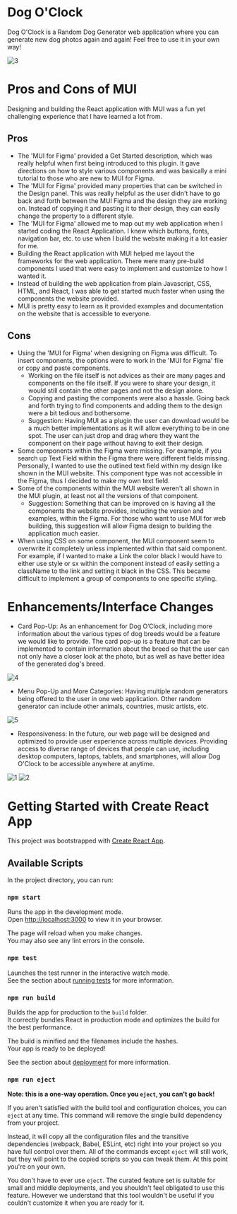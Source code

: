 # Dog O'Clock

Dog O'Clock is a Random Dog Generator web application where you can generate new dog photos again and again! Feel free to use it in your own way!

![3](https://github.com/elyssamari/Dog-O-Clock/assets/70128989/eef98800-49e6-42eb-a46a-cf5f30c69998)

# Pros and Cons of MUI

Designing and building the React application with MUI was a fun yet challenging experience that I have learned a lot from.

## Pros
* The 'MUI for Figma' provided a Get Started description, which was really helpful when first being introduced to this plugin. It gave directions on how to style various components and was basically a mini tutorial to those who are new to MUI for Figma.
* The 'MUI for Figma' provided many properties that can be switched in the Design panel. This was really helpful as the user didn't have to go back and forth between the MUI Figma and the design they are working on. Instead of copying it and pasting it to their design, they can easily change the property to a different style.
* The 'MUI for Figma' allowed me to map out my web application when I started coding the React Application. I knew which buttons, fonts, navigation bar, etc. to use when I build the website making it a lot easier for me.
* Building the React application with MUI helped me layout the frameworks for the web application. There were many pre-build components I used that were easy to implement and customize to how I wanted it.
* Instead of building the web application from plain Javascript, CSS, HTML, and React, I was able to get started much faster when using the components the website provided.
* MUI is pretty easy to learn as it provided examples and documentation on the website that is accessible to everyone.

## Cons
* Using the 'MUI for Figma' when designing on Figma was difficult. To insert components, the options were to work in the 'MUI for Figma' file or copy and paste components. 
  * Working on the file itself is not advices as their are many pages and components on the file itself. If you were to share your design, it would still contain the other pages and not the design alone. 
  * Copying and pasting the components were also a hassle. Going back and forth trying to find components and adding them to the design were a bit tedious and bothersome. 
  * Suggestion: Having MUI as a plugin the user can download would be a much better implementations as it will allow everything to be in one spot. The user can just drop and drag where they want the component on their page without having to exit their design.
* Some components within the Figma were missing. For example, if you search up Text Field within the Figma there were different fields missing. Personally, I wanted to use the outlined text field within my design like shown in the MUI website. This component type was not accessible in the Figma, thus I decided to make my own text field. 
* Some of the components within the MUI website weren't all shown in the MUI plugin, at least not all the versions of that component. 
  * Suggestion: Something that can be improved on is having all the components the website provides, including the version and examples, within the Figma. For those who want to use MUI for web building, this suggestion will allow Figma design to building the application much easier.
* When using CSS on some component, the MUI component seem to overwrite it completely unless implemented within that said component. For example, if I wanted to make a Link the color black I would have to either use style or sx within the component instead of easily setting a className to the link and setting it black in the CSS. This became difficult to implement a group of components to one specific styling.

# Enhancements/Interface Changes
* Card Pop-Up:
As an enhancement for Dog O’Clock, including more information about the various types of dog breeds would be a feature we would like to provide. The card pop-up is a feature that can be implemented to contain information about the breed so that the user can not only have a closer look at the photo, but as well as have better idea of the generated dog's breed.

![4](https://github.com/elyssamari/Dog-O-Clock/assets/70128989/270c966d-cabb-4861-bc02-7700031a49bd)

* Menu Pop-Up and More Categories:
Having multiple random generators being offered to the user in one web application. Other random generator can include other animals, countries, music artists, etc. 

![5](https://github.com/elyssamari/Dog-O-Clock/assets/70128989/39c39dad-30a8-4129-a921-85650650444a)

* Responsiveness:
In the future, our web page will be designed and optimized to provide user experience across multiple devices. Providing access to diverse range of devices that people can use, including desktop computers, laptops, tablets, and smartphones, will allow Dog O'Clock to be accessible anywhere at anytime.

![1](https://github.com/elyssamari/Dog-O-Clock/assets/70128989/74edb263-3291-4eaf-9470-0006704d8cf0)
![2](https://github.com/elyssamari/Dog-O-Clock/assets/70128989/b6403651-ce2c-40f3-8e5c-a85405efb75d)

# Getting Started with Create React App

This project was bootstrapped with [Create React App](https://github.com/facebook/create-react-app).

## Available Scripts

In the project directory, you can run:

### `npm start`

Runs the app in the development mode.\
Open [http://localhost:3000](http://localhost:3000) to view it in your browser.

The page will reload when you make changes.\
You may also see any lint errors in the console.

### `npm test`

Launches the test runner in the interactive watch mode.\
See the section about [running tests](https://facebook.github.io/create-react-app/docs/running-tests) for more information.

### `npm run build`

Builds the app for production to the `build` folder.\
It correctly bundles React in production mode and optimizes the build for the best performance.

The build is minified and the filenames include the hashes.\
Your app is ready to be deployed!

See the section about [deployment](https://facebook.github.io/create-react-app/docs/deployment) for more information.

### `npm run eject`

**Note: this is a one-way operation. Once you `eject`, you can't go back!**

If you aren't satisfied with the build tool and configuration choices, you can `eject` at any time. This command will remove the single build dependency from your project.

Instead, it will copy all the configuration files and the transitive dependencies (webpack, Babel, ESLint, etc) right into your project so you have full control over them. All of the commands except `eject` will still work, but they will point to the copied scripts so you can tweak them. At this point you're on your own.

You don't have to ever use `eject`. The curated feature set is suitable for small and middle deployments, and you shouldn't feel obligated to use this feature. However we understand that this tool wouldn't be useful if you couldn't customize it when you are ready for it.
